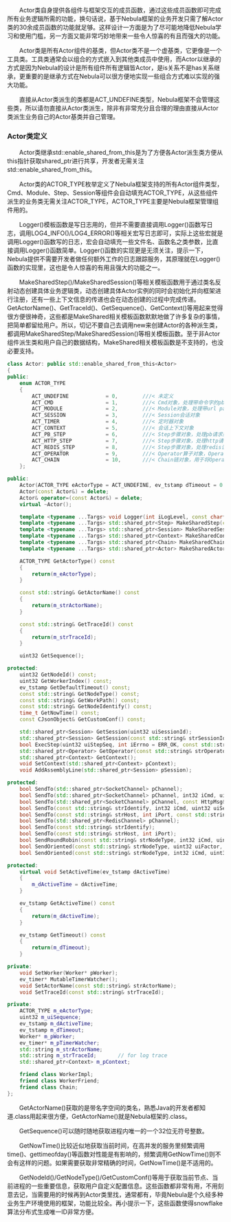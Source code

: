 &emsp;&emsp;Actor类自身提供各组件与框架交互的成员函数，通过这些成员函数即可完成所有业务逻辑所需的功能，换句话说，基于Nebula框架的业务开发只需了解Actor类的30余成员函数的功能就足够。这样设计一方面是为了尽可能地降低Nebula学习和使用门槛，另一方面又能非常巧妙地带来一些令人惊喜的有且而强大的功能。

&emsp;&emsp;Actor类是所有Actor组件的基类，但Actor类不是一个虚基类，它更像是一个工具类。工具类通常会以组合的方式嵌入到其他类成员中使用，而Actor以继承的方式是因为Nebula的设计是所有组件所有逻辑皆Actor，是is关系不是has关系继承，更重要的是继承方式在Nebula可以很方便地实现一些组合方式难以实现的强大功能。

&emsp;&emsp;直接从Actor类派生的类都是ACT_UNDEFINE类型，Nebula框架不会管理这些类，所以请勿直接从Actor类派生，除非有非常充分且合理的理由直接从Actor类派生业务自己的Actor基类并自己管理。

### Actor类定义

&emsp;&emsp;Actor类继承std::enable_shared_from_this<Actor>是为了方便各Actor派生类方便从this指针获取shared_ptr进行共享，开发者无需关注std::enable_shared_from_this。

&emsp;&emsp;Actor类的ACTOR_TYPE枚举定义了Nebula框架支持的所有Actor组件类型，Cmd、Module、Step、Session等组件会自动填充ACTOR_TYPE，从这些组件派生的业务类无需关注ACTOR_TYPE，ACTOR_TYPE主要是Nebula框架管理组件用的。

&emsp;&emsp;Logger()模板函数是写日志用的，但并不需要直接调用Logger()函数写日志，调用LOG4_INFO()/LOG4_ERROR()等相关宏写日志即可，实际上这些宏就是调用Logger()函数写的日志，宏会自动填充一些文件名、函数名之类参数，比直接调用Logger()函数简单。Logger()函数的实现更是无须关注，提示一下，Nebula提供不需要开发者做任何额外工作的日志跟踪服务，其原理就在Logger()函数的实现里，这也是令人惊喜的有用且强大的功能之一。

&emsp;&emsp;MakeSharedStep()/MakeSharedSession()等相关模板函数用于通过类名反射动态创建具体业务逻辑类，动态创建具体Actor实例的同时会初始化并向框架进行注册，还有一些上下文信息的传递也会在动态创建的过程中完成传递。GetActorName()、GetTraceId()、GetSequence()、GetContext()等用起来觉得很方便很神奇，这些都是MakeShared相关模板函数默默地做了许多复杂的事情，把简单都留给用户。所以，切记不要自己去调用new来创建Actor的各种派生类，都调用MakeSharedStep/MakeSharedSession()等相关模板函数。至于非Actor组件派生类和用户自己的数据结构，MakeShared相关模板函数是不支持的，也没必要支持。

```C++
class Actor: public std::enable_shared_from_this<Actor>
{
public:
    enum ACTOR_TYPE
    {
        ACT_UNDEFINE            = 0,        ///< 未定义
        ACT_CMD                 = 1,        ///< Cmd对象，处理带命令字的pb请求
        ACT_MODULE              = 2,        ///< Module对象，处理带url path的http请求
        ACT_SESSION             = 3,        ///< Session会话对象
        ACT_TIMER               = 4,        ///< 定时器对象
        ACT_CONTEXT             = 5,        ///< 会话上下文对象
        ACT_PB_STEP             = 6,        ///< Step步骤对象，处理pb请求或响应
        ACT_HTTP_STEP           = 7,        ///< Step步骤对象，处理http请求或响应
        ACT_REDIS_STEP          = 8,        ///< Step步骤对象，处理redis请求或响应
        ACT_OPERATOR            = 9,        ///< Operator算子对象，Operator（IO无关）与Step（异步IO相关）共同构成功能链
        ACT_CHAIN               = 10,       ///< Chain链对象，用于将Operator和Step组合成功能链
    };

public:
    Actor(ACTOR_TYPE eActorType = ACT_UNDEFINE, ev_tstamp dTimeout = 0.0);
    Actor(const Actor&) = delete;
    Actor& operator=(const Actor&) = delete;
    virtual ~Actor();

    template <typename ...Targs> void Logger(int iLogLevel, const char* szFileName, unsigned int uiFileLine, const char* szFunction, Targs&&... args);
    template <typename ...Targs> std::shared_ptr<Step> MakeSharedStep(const std::string& strStepName, Targs&&... args);
    template <typename ...Targs> std::shared_ptr<Session> MakeSharedSession(const std::string& strSessionName, Targs&&... args);
    template <typename ...Targs> std::shared_ptr<Context> MakeSharedContext(const std::string& strContextName, Targs&&... args);
    template <typename ...Targs> std::shared_ptr<Chain> MakeSharedChain(const std::string& strChainName, Targs&&... args);
    template <typename ...Targs> std::shared_ptr<Actor> MakeSharedActor(const std::string& strActorName, Targs&&... args);

    ACTOR_TYPE GetActorType() const
    {
        return(m_eActorType);
    }

    const std::string& GetActorName() const
    {
        return(m_strActorName);
    }

    const std::string& GetTraceId() const
    {
        return(m_strTraceId);
    }

    uint32 GetSequence();

protected:
    uint32 GetNodeId() const;
    uint32 GetWorkerIndex() const;
    ev_tstamp GetDefaultTimeout() const;
    const std::string& GetNodeType() const;
    const std::string& GetWorkPath() const;
    const std::string& GetNodeIdentify() const;
    time_t GetNowTime() const;
    const CJsonObject& GetCustomConf() const;

    std::shared_ptr<Session> GetSession(uint32 uiSessionId);
    std::shared_ptr<Session> GetSession(const std::string& strSessionId);
    bool ExecStep(uint32 uiStepSeq, int iErrno = ERR_OK, const std::string& strErrMsg = "", void* data = NULL);
    std::shared_ptr<Operator> GetOperator(const std::string& strOperatorName);
    std::shared_ptr<Context> GetContext();
    void SetContext(std::shared_ptr<Context> pContext);
    void AddAssemblyLine(std::shared_ptr<Session> pSession);

protected:
    bool SendTo(std::shared_ptr<SocketChannel> pChannel);
    bool SendTo(std::shared_ptr<SocketChannel> pChannel, int32 iCmd, uint32 uiSeq, const MsgBody& oMsgBody);
    bool SendTo(std::shared_ptr<SocketChannel> pChannel, const HttpMsg& oHttpMsg);
    bool SendTo(const std::string& strIdentify, int32 iCmd, uint32 uiSeq, const MsgBody& oMsgBody);
    bool SendTo(const std::string& strHost, int iPort, const std::string& strUrlPath, const HttpMsg& oHttpMsg);
    bool SendTo(std::shared_ptr<RedisChannel> pChannel);
    bool SendTo(const std::string& strIdentify);
    bool SendTo(const std::string& strHost, int iPort);
    bool SendRoundRobin(const std::string& strNodeType, int32 iCmd, uint32 uiSeq, const MsgBody& oMsgBody);
    bool SendOriented(const std::string& strNodeType, uint32 uiFactor, int32 iCmd, uint32 uiSeq, const MsgBody& oMsgBody);
    bool SendOriented(const std::string& strNodeType, int32 iCmd, uint32 uiSeq, const MsgBody& oMsgBody);

protected:
    virtual void SetActiveTime(ev_tstamp dActiveTime)
    {
        m_dActiveTime = dActiveTime;
    }

    ev_tstamp GetActiveTime() const
    {
        return(m_dActiveTime);
    }

    ev_tstamp GetTimeout() const
    {
        return(m_dTimeout);
    }

private:
    void SetWorker(Worker* pWorker);
    ev_timer* MutableTimerWatcher();
    void SetActorName(const std::string& strActorName);
    void SetTraceId(const std::string& strTraceId);

private:
    ACTOR_TYPE m_eActorType;
    uint32 m_uiSequence;
    ev_tstamp m_dActiveTime;
    ev_tstamp m_dTimeout;
    Worker* m_pWorker;
    ev_timer* m_pTimerWatcher;
    std::string m_strActorName;
    std::string m_strTraceId;       // for log trace
    std::shared_ptr<Context> m_pContext;

    friend class WorkerImpl;
    friend class WorkerFriend;
    friend class Chain;
};
```

&emsp;&emsp;GetActorName()获取的是带名字空间的类名，熟悉Java的开发者都知道.class用起来很方便，GetActorName()就是Nebula框架的.class。

&emsp;&emsp;GetSequence()可以随时随地获取进程内唯一的一个32位无符号整数。

&emsp;&emsp;GetNowTime()比较近似地获取当前时间，在高并发的服务里频繁调用time()、gettimeofday()等函数对性能是有影响的，频繁调用GetNowTime()则不会有这样的问题。如果需要获取非常精确的时间，GetNowTime()是不适用的。

&emsp;&emsp;GetNodeId()/GetNodeType()/GetCustomConf()等用于获取当前节点、当前进程的一些重要信息，获取用户自定义配置信息。这些函数都非常有用，不用刻意去记，当需要用的时候再到Actor类里找，通常都有，毕竟Nebula是个久经多种业务生产环境使用的框架，功能比较全。再小提示一下，这些函数使得snowflake算法分布式生成唯一ID非常方便。

&emsp;&emsp;
